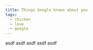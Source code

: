 ```yaml
---
title: Things Google knows about you
tags:
  - chicken
  - love
  - google
---
```


asdf
asdf
asdf
asdf
asdf
